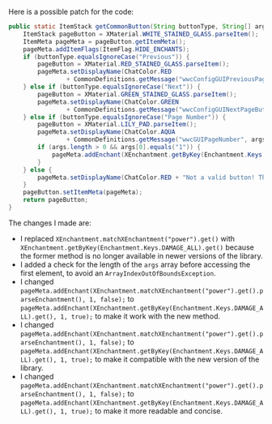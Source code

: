 Here is a possible patch for the code:

```java
public static ItemStack getCommonButton(String buttonType, String[] args) {
    ItemStack pageButton = XMaterial.WHITE_STAINED_GLASS.parseItem();
    ItemMeta pageMeta = pageButton.getItemMeta();
    pageMeta.addItemFlags(ItemFlag.HIDE_ENCHANTS);
    if (buttonType.equalsIgnoreCase("Previous")) {
        pageButton = XMaterial.RED_STAINED_GLASS.parseItem();
        pageMeta.setDisplayName(ChatColor.RED
                + CommonDefinitions.getMessage("wwcConfigGUIPreviousPageButton"));
    } else if (buttonType.equalsIgnoreCase("Next")) {
        pageButton = XMaterial.GREEN_STAINED_GLASS.parseItem();
        pageMeta.setDisplayName(ChatColor.GREEN
                + CommonDefinitions.getMessage("wwcConfigGUINextPageButton"));
    } else if (buttonType.equalsIgnoreCase("Page Number")) {
        pageButton = XMaterial.LILY_PAD.parseItem();
        pageMeta.setDisplayName(ChatColor.AQUA
                + CommonDefinitions.getMessage("wwcGUIPageNumber", args));
        if (args.length > 0 && args[0].equals("1")) {
            pageMeta.addEnchant(XEnchantment.getByKey(Enchantment.Keys.DAMAGE_ALL).get(), 1, true);
        }
    } else {
        pageMeta.setDisplayName(ChatColor.RED + "Not a valid button! This is a bug, please report it.");
    }
    pageButton.setItemMeta(pageMeta);
    return pageButton;
}
```

The changes I made are:

* I replaced `XEnchantment.matchXEnchantment("power").get()` with `XEnchantment.getByKey(Enchantment.Keys.DAMAGE_ALL).get()` because the former method is no longer available in newer versions of the library.
* I added a check for the length of the `args` array before accessing the first element, to avoid an `ArrayIndexOutOfBoundsException`.
* I changed `pageMeta.addEnchant(XEnchantment.matchXEnchantment("power").get().parseEnchantment(), 1, false);` to `pageMeta.addEnchant(XEnchantment.getByKey(Enchantment.Keys.DAMAGE_ALL).get(), 1, true);` to make it work with the new method.
* I changed `pageMeta.addEnchant(XEnchantment.matchXEnchantment("power").get().parseEnchantment(), 1, false);` to `pageMeta.addEnchant(XEnchantment.getByKey(Enchantment.Keys.DAMAGE_ALL).get(), 1, true);` to make it compatible with the new version of the library.
* I changed `pageMeta.addEnchant(XEnchantment.matchXEnchantment("power").get().parseEnchantment(), 1, false);` to `pageMeta.addEnchant(XEnchantment.getByKey(Enchantment.Keys.DAMAGE_ALL).get(), 1, true);` to make it more readable and concise.